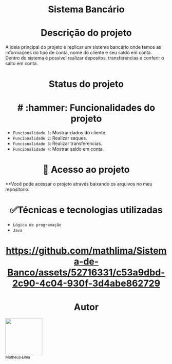 <h1 align="center"> Sistema Bancário </h1>

<h1 align="center"> Descrição do projeto </h1>
A ideia principal do projeto é replicar um sistema bancário onde temos as informações do tipo de conta, nome do cliente e seu saldo em conta. Dentro do sistema é possivel realizar depositos, transferencias e conferir o salto em conta.

<h1 align="center"> Status do projeto </h1>


<h1 align="center"> # :hammer: Funcionalidades do projeto </h1>

- `Funcionalidade 1`: Mostrar dados do cliente.
- `Funcionalidade 2`: Realizar saques.
- `Funcionalidade 3`: Realizar transferencias.
- `Funcionalidade 4`: Mostrar saldo em conta.

<h1 align="center"> 


<h1 align="center"> 📁 Acesso ao projeto </h1>

**Você pode acessar o projeto através baixando os arquivos no meu repositorio.

<h1 align="center"> ✅Técnicas e tecnologias utilizadas </h1>

- `Lógica de programação`
- `Java`
  
<h1 align="center"> 

https://github.com/mathlima/Sistema-de-Banco/assets/52716331/c53a9dbd-2c90-4c04-930f-3d4abe862729


<h1 align="center"> Autor </h1>

[<img loading="lazy" src="https://avatars.githubusercontent.com/u/52716331?v=4" width=115><br><sub>Matheus Lima</sub>](https://github.com/mathlima)
